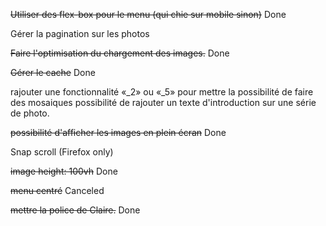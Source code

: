 ~~Utiliser des flex-box pour le menu (qui chie sur mobile sinon)~~ Done

Gérer la pagination sur les photos

~~Faire l'optimisation du chargement des images.~~ Done

~~Gérer le cache~~ Done

rajouter une fonctionnalité «_2» ou «_5» pour mettre la possibilité de faire des mosaiques
possibilité de rajouter un texte d'introduction sur une série de photo.

~~possibilité d'afficher les images en plein écran~~ Done

Snap scroll (Firefox only)

~~image height: 100vh~~ Done

~~menu centré~~ Canceled

~~mettre la police de Claire.~~ Done